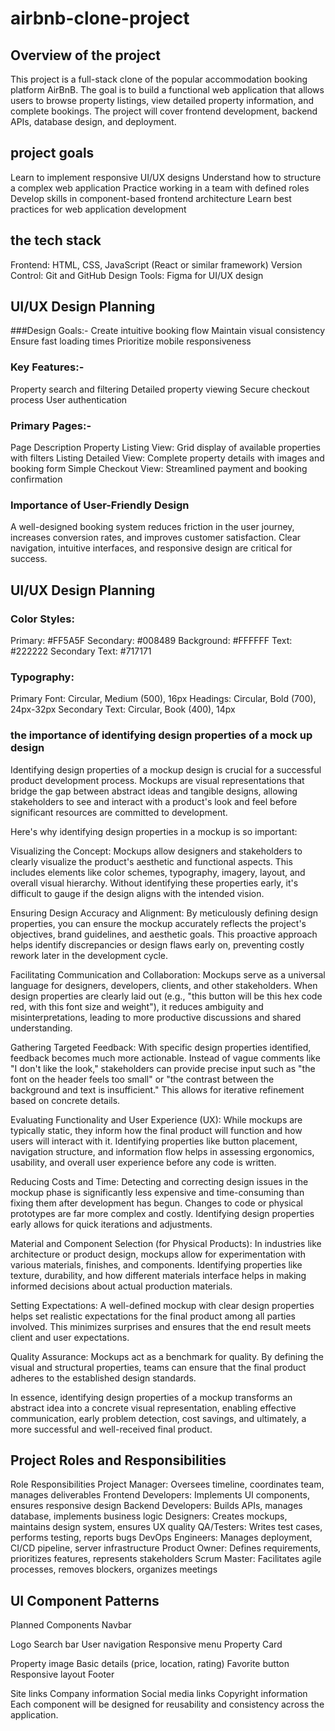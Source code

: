 # airbnb-clone-project
## Overview of the project
This project is a full-stack clone of the popular accommodation booking platform AirBnB. The goal is to build a functional web application that allows users to browse property listings, view detailed property information, and complete bookings. The project will cover frontend development, backend APIs, database design, and deployment.

## project goals
Learn to implement responsive UI/UX designs
Understand how to structure a complex web application
Practice working in a team with defined roles
Develop skills in component-based frontend architecture
Learn best practices for web application development

## the tech stack
Frontend: HTML, CSS, JavaScript (React or similar framework)
Version Control: Git and GitHub
Design Tools: Figma for UI/UX design


## UI/UX Design Planning

###Design Goals:-
Create intuitive booking flow
Maintain visual consistency
Ensure fast loading times
Prioritize mobile responsiveness

### Key Features:-
Property search and filtering
Detailed property viewing
Secure checkout process
User authentication

### Primary Pages:-
Page	Description
Property Listing View: 	Grid display of available properties with filters
Listing Detailed View:	Complete property details with images and booking form
Simple Checkout View:	Streamlined payment and booking confirmation

### Importance of User-Friendly Design
A well-designed booking system reduces friction in the user journey, increases conversion rates, and improves customer satisfaction. Clear navigation, intuitive interfaces, and responsive design are critical for success.

## UI/UX Design Planning

### Color Styles:
Primary: #FF5A5F
Secondary: #008489
Background: #FFFFFF
Text: #222222
Secondary Text: #717171

### Typography:
Primary Font: Circular, Medium (500), 16px
Headings: Circular, Bold (700), 24px-32px
Secondary Text: Circular, Book (400), 14px


### the importance of identifying design properties of a mock up design

Identifying design properties of a mockup design is crucial for a successful product development process. Mockups are visual representations that bridge the gap between abstract ideas and tangible designs, allowing stakeholders to see and interact with a product's look and feel before significant resources are committed to development.

Here's why identifying design properties in a mockup is so important:

Visualizing the Concept: Mockups allow designers and stakeholders to clearly visualize the product's aesthetic and functional aspects. This includes elements like color schemes, typography, imagery, layout, and overall visual hierarchy. Without identifying these properties early, it's difficult to gauge if the design aligns with the intended vision.

Ensuring Design Accuracy and Alignment: By meticulously defining design properties, you can ensure the mockup accurately reflects the project's objectives, brand guidelines, and aesthetic goals. This proactive approach helps identify discrepancies or design flaws early on, preventing costly rework later in the development cycle.

Facilitating Communication and Collaboration: Mockups serve as a universal language for designers, developers, clients, and other stakeholders. When design properties are clearly laid out (e.g., "this button will be this hex code red, with this font size and weight"), it reduces ambiguity and misinterpretations, leading to more productive discussions and shared understanding.

Gathering Targeted Feedback: With specific design properties identified, feedback becomes much more actionable. Instead of vague comments like "I don't like the look," stakeholders can provide precise input such as "the font on the header feels too small" or "the contrast between the background and text is insufficient." This allows for iterative refinement based on concrete details.

Evaluating Functionality and User Experience (UX): While mockups are typically static, they inform how the final product will function and how users will interact with it. Identifying properties like button placement, navigation structure, and information flow helps in assessing ergonomics, usability, and overall user experience before any code is written.

Reducing Costs and Time: Detecting and correcting design issues in the mockup phase is significantly less expensive and time-consuming than fixing them after development has begun. Changes to code or physical prototypes are far more complex and costly. Identifying design properties early allows for quick iterations and adjustments.

Material and Component Selection (for Physical Products): In industries like architecture or product design, mockups allow for experimentation with various materials, finishes, and components. Identifying properties like texture, durability, and how different materials interface helps in making informed decisions about actual production materials.

Setting Expectations: A well-defined mockup with clear design properties helps set realistic expectations for the final product among all parties involved. This minimizes surprises and ensures that the end result meets client and user expectations.

Quality Assurance: Mockups act as a benchmark for quality. By defining the visual and structural properties, teams can ensure that the final product adheres to the established design standards.

In essence, identifying design properties of a mockup transforms an abstract idea into a concrete visual representation, enabling effective communication, early problem detection, cost savings, and ultimately, a more successful and well-received final product.


## Project Roles and Responsibilities
Role                          	Responsibilities
Project Manager:     	Oversees timeline, coordinates team, manages deliverables
Frontend Developers:	Implements UI components, ensures responsive design
Backend Developers:  	Builds APIs, manages database, implements business logic
Designers:	          Creates mockups, maintains design system, ensures UX quality
QA/Testers:	          Writes test cases, performs testing, reports bugs
DevOps Engineers:	    Manages deployment, CI/CD pipeline, server infrastructure
Product Owner:	      Defines requirements, prioritizes features, represents stakeholders
Scrum Master:       	Facilitates agile processes, removes blockers, organizes meetings

## UI Component Patterns
Planned Components
Navbar

Logo
Search bar
User navigation
Responsive menu
Property Card

Property image
Basic details (price, location, rating)
Favorite button
Responsive layout
Footer

Site links
Company information
Social media links
Copyright information
Each component will be designed for reusability and consistency across the application.



